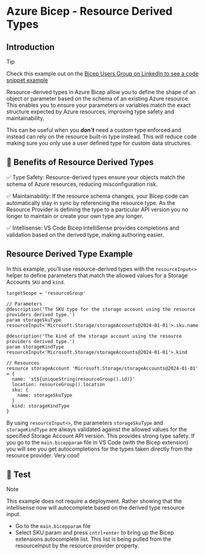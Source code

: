 # Azure Bicep - Resource Derived Types

## Introduction

> [!TIP]
> Check this example out on the [Bicep Users Group on LinkedIn to see a code snippet example](https://www.linkedin.com/feed/update/urn:li:activity:7360935609323958272?utm_source=share&utm_medium=member_ios&rcm=ACoAABQc0g0BE6cF8NVeQPgDN4PQqnuxftB0rTE)

Resource-derived types in Azure Bicep allow you to define the shape of an object or parameter based on the schema of an existing Azure resource. This enables you to ensure your parameters or variables match the exact structure expected by Azure resources, improving type safety and maintainability.

This can be useful when you ***don't*** need a custom type enforced and instead can rely on the resource built-in type instead. This will reduce code making sure you only use a user defined type for custom data structures.

## 📃 Benefits of Resource Derived Types

✅ Type Safety: Resource-derived types ensure your objects match the schema of Azure resources, reducing misconfiguration risk.

✅ Maintainability: If the resource schema changes, your Bicep code can automatically stay in sync by referencing the resource type. As the Resource Provider is defining the type to a particular API version you no longer to maintain or create your own type any longer.

✅ Intellisense: VS Code Bicep IntelliSense provides completions and validation based on the derived type, making authoring easier.

## Resource Derived Type Example

In this example, you’ll use resource-derived types with the `resourceInput<>` helper to define parameters that match the allowed values for a Storage Accounts `SKU` and `kind`.

```bicep
targetScope = 'resourceGroup'

// Parameters
@description('The SKU type for the storage account using the resource providers derived type.')
param storageSkuType resourceInput<'Microsoft.Storage/storageAccounts@2024-01-01'>.sku.name

@description('The kind of the storage account using the resource providers derived type.')
param storageKindType resourceInput<'Microsoft.Storage/storageAccounts@2024-01-01'>.kind

// Resources
resource storageAccount 'Microsoft.Storage/storageAccounts@2024-01-01' = {
  name: 'st${uniqueString(resourceGroup().id)}'
  location: resourceGroup().location
  sku: {
    name: storageSkuType
  }
  kind: storageKindType
}
```

By using `resourceInput<>`, the parameters `storageSkuType` and `storageKindType` are always validated against the allowed values for the specified Storage Account API version. This provides strong type safety. If you go to the `main.bicepparam` file in VS Code (with the Bicep extension) you will see you get autocompletions for the types taken directly from the resource provider. Very cool!

## 🚀 Test

> [!NOTE]
> This example does not require a deployment. Rather showing that the intellisense now will autocomplete based on the derived type resource input.

- Go to the `main.bicepparam` file
- Select SKU param and press `cntrl+enter` to bring up the Bicep extensions autocomplete list. This list is being pulled from the resourceInput by the resource provider property.
